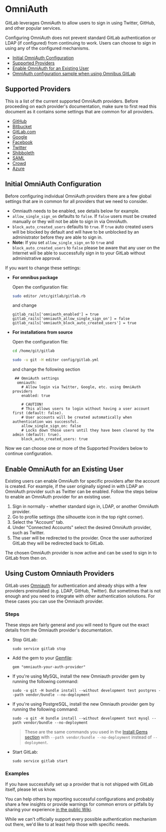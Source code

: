 # OmniAuth

GitLab leverages OmniAuth to allow users to sign in using Twitter, GitHub, and other popular services.

Configuring OmniAuth does not prevent standard GitLab authentication or LDAP (if configured) from continuing to work. Users can choose to sign in using any of the configured mechanisms.

- [Initial OmniAuth Configuration](#initial-omniauth-configuration)
- [Supported Providers](#supported-providers)
- [Enable OmniAuth for an Existing User](#enable-omniauth-for-an-existing-user)
- [OmniAuth configuration sample when using Omnibus GitLab](https://gitlab.com/gitlab-org/omnibus-gitlab/tree/master#omniauth-google-twitter-github-login)

## Supported Providers

This is a list of the current supported OmniAuth providers. Before proceeding
on each provider's documentation, make sure to first read this document as it
contains some settings that are common for all providers.

- [GitHub](github.md)
- [Bitbucket](bitbucket.md)
- [GitLab.com](gitlab.md)
- [Google](google.md)
- [Facebook](facebook.md)
- [Twitter](twitter.md)
- [Shibboleth](shibboleth.md)
- [SAML](saml.md)
- [Crowd](crowd.md)
- [Azure](azure.md)

## Initial OmniAuth Configuration

Before configuring individual OmniAuth providers there are a few global settings that are in common for all providers that we need to consider.

- Omniauth needs to be enabled, see details below for example.
- `allow_single_sign_on` defaults to `false`. If `false` users must be created manually or they will not be able to
sign in via OmniAuth.
- `block_auto_created_users` defaults to `true`. If `true` auto created users will be blocked by default and will
have to be unblocked by an administrator before they are able to sign in.
- **Note:** If you set `allow_single_sign_on` to `true` and `block_auto_created_users` to `false` please be aware
that any user on the Internet will be able to successfully sign in to your GitLab without administrative approval.

If you want to change these settings:

* **For omnibus package**

    Open the configuration file:

    ```sh
    sudo editor /etc/gitlab/gitlab.rb
    ```

    and change

    ```
    gitlab_rails['omniauth_enabled'] = true
    gitlab_rails['omniauth_allow_single_sign_on'] = false
    gitlab_rails['omniauth_block_auto_created_users'] = true
    ```

* **For installations from source**

    Open the configuration file:

    ```sh
    cd /home/git/gitlab

    sudo -u git -H editor config/gitlab.yml
    ```

    and change the following section

    ```
     ## OmniAuth settings
      omniauth:
        # Allow login via Twitter, Google, etc. using OmniAuth providers
        enabled: true

        # CAUTION!
        # This allows users to login without having a user account first (default: false).
        # User accounts will be created automatically when authentication was successful.
        allow_single_sign_on: false
        # Locks down those users until they have been cleared by the admin (default: true).
        block_auto_created_users: true
    ```

Now we can choose one or more of the Supported Providers below to continue configuration.

## Enable OmniAuth for an Existing User

Existing users can enable OmniAuth for specific providers after the account is created. For example, if the user originally signed in with LDAP an OmniAuth provider such as Twitter can be enabled. Follow the steps below to enable an OmniAuth provider for an existing user.

1. Sign in normally - whether standard sign in, LDAP, or another OmniAuth provider.
1. Go to profile settings (the silhouette icon in the top right corner).
1. Select the "Account" tab.
1. Under "Connected Accounts" select the desired OmniAuth provider, such as Twitter.
1. The user will be redirected to the provider. Once the user authorized GitLab they will be redirected back to GitLab.

The chosen OmniAuth provider is now active and can be used to sign in to GitLab from then on.

## Using Custom Omniauth Providers

GitLab uses [Omniauth](http://www.omniauth.org/) for authentication and already ships with a few providers preinstalled (e.g. LDAP, GitHub, Twitter). But sometimes that is not enough and you need to integrate with other authentication solutions. For these cases you can use the Omniauth provider.

### Steps

These steps are fairly general and you will need to figure out the exact details from the Omniauth provider's documentation.

-   Stop GitLab:

        sudo service gitlab stop

-   Add the gem to your [Gemfile](https://gitlab.com/gitlab-org/gitlab-ce/blob/master/Gemfile):

        gem "omniauth-your-auth-provider"

-   If you're using MySQL, install the new Omniauth provider gem by running the following command:

        sudo -u git -H bundle install --without development test postgres --path vendor/bundle --no-deployment

-   If you're using PostgreSQL, install the new Omniauth provider gem by running the following command:

        sudo -u git -H bundle install --without development test mysql --path vendor/bundle --no-deployment

    > These are the same commands you used in the [Install Gems section](#install-gems) with `--path vendor/bundle --no-deployment` instead of `--deployment`.

-   Start GitLab:

        sudo service gitlab start

### Examples

If you have successfully set up a provider that is not shipped with GitLab itself, please let us know.

You can help others by reporting successful configurations and probably share a few insights or provide warnings for common errors or pitfalls by sharing your experience [in the public Wiki](https://github.com/gitlabhq/gitlab-public-wiki/wiki/Custom-omniauth-provider-configurations).

While we can't officially support every possible authentication mechanism out there, we'd like to at least help those with specific needs.
